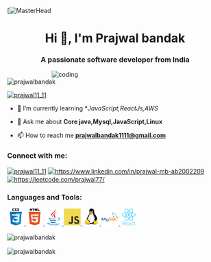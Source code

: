 [![MasterHead](https://c.tenor.com/jfTzhaclHaAAAAAC/banner.gif)
<h1 align="center">Hi 👋, I'm Prajwal bandak</h1>
<h3 align="center">A passionate software developer from India</h3>
<img align = "right" alt = "coding" width = "400" src = "https://miro.medium.com/max/1360/1*nWQ_U5NKEfNeGCTfh_2-Mw.gif">

<p align="left"> <img src="https://komarev.com/ghpvc/?username=prajwalbandak&label=Profile%20views&color=0e75b6&style=flat" alt="prajwalbandak" /> </p>

<p align="left"> <a href="https://twitter.com/prajwal11_11" target="blank"><img src="https://img.shields.io/twitter/follow/prajwal11_11?logo=twitter&style=for-the-badge" alt="prajwal11_11" /></a> </p>

- 🌱 I’m currently learning **JavaScript,ReactJs,AWS*

- 💬 Ask me about **Core java,Mysql,JavaScript,Linux**

- 📫 How to reach me **prajwalbandak1111@gmail.com**

<h3 align="left">Connect with me:</h3>
<p align="left">
<a href="https://twitter.com/prajwal11_11" target="blank"><img align="center" src="https://raw.githubusercontent.com/rahuldkjain/github-profile-readme-generator/master/src/images/icons/Social/twitter.svg" alt="prajwal11_11" height="30" width="40" /></a>
<a href="https://www.linkedin.com/in/prajwal-mb-ab2002209" target="blank"><img align="center" src="https://raw.githubusercontent.com/rahuldkjain/github-profile-readme-generator/master/src/images/icons/Social/linked-in-alt.svg" alt="https://www.linkedin.com/in/prajwal-mb-ab2002209" height="30" width="40" /></a>
<a href="https://leetcode.com/prajwal77/" target="blank"><img align="center" src="https://raw.githubusercontent.com/rahuldkjain/github-profile-readme-generator/master/src/images/icons/Social/leet-code.svg" alt="https://leetcode.com/prajwal77/" height="30" width="40" /></a>
</p>

<h3 align="left">Languages and Tools:</h3>
<p align="left"> <a href="https://www.w3schools.com/css/" target="_blank" rel="noreferrer"> <img src="https://raw.githubusercontent.com/devicons/devicon/master/icons/css3/css3-original-wordmark.svg" alt="css3" width="40" height="40"/> </a> <a href="https://www.w3.org/html/" target="_blank" rel="noreferrer"> <img src="https://raw.githubusercontent.com/devicons/devicon/master/icons/html5/html5-original-wordmark.svg" alt="html5" width="40" height="40"/> </a> <a href="https://www.java.com" target="_blank" rel="noreferrer"> <img src="https://raw.githubusercontent.com/devicons/devicon/master/icons/java/java-original.svg" alt="java" width="40" height="40"/> </a> <a href="https://developer.mozilla.org/en-US/docs/Web/JavaScript" target="_blank" rel="noreferrer"> <img src="https://raw.githubusercontent.com/devicons/devicon/master/icons/javascript/javascript-original.svg" alt="javascript" width="40" height="40"/> </a> <a href="https://www.linux.org/" target="_blank" rel="noreferrer"> <img src="https://raw.githubusercontent.com/devicons/devicon/master/icons/linux/linux-original.svg" alt="linux" width="40" height="40"/> </a> <a href="https://www.mysql.com/" target="_blank" rel="noreferrer"> <img src="https://raw.githubusercontent.com/devicons/devicon/master/icons/mysql/mysql-original-wordmark.svg" alt="mysql" width="40" height="40"/> </a> <a href="https://reactjs.org/" target="_blank" rel="noreferrer"> <img src="https://raw.githubusercontent.com/devicons/devicon/master/icons/react/react-original-wordmark.svg" alt="react" width="40" height="40"/> </a> </p>

<p><img align="center" src="https://github-readme-stats.vercel.app/api/top-langs?username=prajwalbandak&show_icons=true&locale=en&layout=compact" alt="prajwalbandak" /></p>

<p><img align="center" src="https://github-readme-streak-stats.herokuapp.com/?user=prajwalbandak&" alt="prajwalbandak" /></p>
